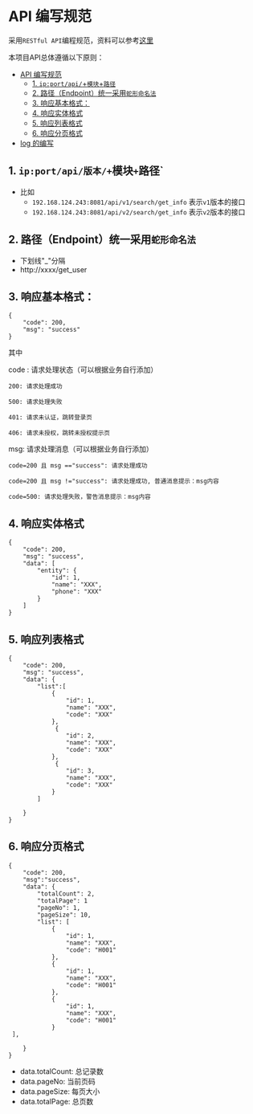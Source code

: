 
# API 编写规范
采用`RESTful API`编程规范，资料可以参考[这里](http://www.ruanyifeng.com/blog/2014/05/restful_api.html)

本项目API总体遵循以下原则：
<!-- @import "[TOC]" {cmd="toc" depthFrom=1 depthTo=6 orderedList=false} -->

<!-- code_chunk_output -->

- [API 编写规范](#api-编写规范)
  - [1. `ip:port/api/`+`模块`+`路径`](#1-ipportapi模块路径)
  - [2. 路径（Endpoint）统一采用`蛇形命名法`](#2-路径endpoint统一采用蛇形命名法)
  - [3. 响应基本格式：](#3-响应基本格式)
  - [4. 响应实体格式](#4-响应实体格式)
  - [5. 响应列表格式](#5-响应列表格式)
  - [6. 响应分页格式](#6-响应分页格式)
- [log 的编写](#log-的编写)

<!-- /code_chunk_output -->

 
## 1. `ip:port/api/版本/+`模块`+`路径`

- 比如
  - `192.168.124.243:8081/api/v1/search/get_info` 表示`v1`版本的接口
  - `192.168.124.243:8081/api/v2/search/get_info` 表示`v2`版本的接口


## 2. 路径（Endpoint）统一采用`蛇形命名法`

- 下划线"_"分隔
- http://xxxx/get_user



## 3. 响应基本格式：

```
{
    "code": 200,
    "msg": "success"
}
```

其中

code : 请求处理状态（可以根据业务自行添加）

```
200: 请求处理成功

500: 请求处理失败

401: 请求未认证，跳转登录页

406: 请求未授权，跳转未授权提示页
```

msg: 请求处理消息（可以根据业务自行添加）
```
code=200 且 msg =="success": 请求处理成功

code=200 且 msg !="success": 请求处理成功, 普通消息提示：msg内容

code=500: 请求处理失败，警告消息提示：msg内容
```


## 4. 响应实体格式

```
{
    "code": 200,
    "msg": "success",
    "data": [
        "entity": {
            "id": 1,
            "name": "XXX",
            "phone": "XXX"
        }
    ]
}
```

## 5. 响应列表格式

```
{
    "code": 200,
    "msg": "success",
    "data": {
        "list":[
            {
                "id": 1,
                "name": "XXX",
                "code": "XXX"
            },
             {
                "id": 2,
                "name": "XXX",
                "code": "XXX"
            },
             {
                "id": 3,
                "name": "XXX",
                "code": "XXX"
            }
        ]
        
    }
}
```

## 6. 响应分页格式

```
{
    "code": 200,
    "msg":"success",
    "data": {
        "totalCount": 2,
        "totalPage": 1
        "pageNo": 1,
        "pageSize": 10,
        "list": [
            {
                "id": 1,
                "name": "XXX",
                "code": "H001"
            },
            {
                "id": 1,
                "name": "XXX",
                "code": "H001"
            },
            {
                "id": 1,
                "name": "XXX",
                "code": "H001"
            }
 ],
        
    }
}
```
- data.totalCount: 总记录数
- data.pageNo: 当前页码
- data.pageSize: 每页大小
- data.totalPage: 总页数



